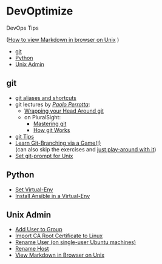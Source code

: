 # DevOptimize <!-- omit in toc -->

DevOps Tips

([How to view Markdown in browser on Unix](https://superuser.com/a/1175837/160372) )

- [git](#git)
- [Python](#python)
- [Unix Admin](#unix-admin)

## git

- [git aliases and shortcuts](git/source_git_aliases.bash)
- git lectures by [_Paolo Perrotta_](https://app.pluralsight.com/profile/author/paolo-perrotta):
  - [Wrapping your Head Around git](https://vimeo.com/146478456)
  <!-- - [Understanding git (at "NoSlidesConf")](https://www.youtube.com/watch?v=nHkLxts9Mu4) -->
  - on PluralSight:
    - [Mastering git](https://www.pluralsight.com/courses/mastering-git#)
    - [How git Works](https://www.pluralsight.com/courses/how-git-works#)
- [git Tips](./git/git_Tips.md)
- [Learn Git-Branching via a Game(!)](https://learngitbranching.js.org/)\
  (can also skip the exercises and [just play-around with it](https://learngitbranching.js.org/?NODEMO))
- [Set git-prompt for Unix](./git/Set_Git-Prompt_for_Unix.md)

## Python

- [Set Virtual-Env](Python/Set_Virtual-Env.md)
- [Install Ansible in a Virtual-Env](Python/Install_Ansible_in_Virtual-Env.md)

## Unix Admin

- [Add User to Group](Unix_Admin/Add_User_to_Group.md)
- [Import CA Root Certificate to Linux](Unix_Admin/Import_CA_Root_Certificate.md)
- [Rename User (on single-user Ubuntu machines)](Unix_Admin/Rename_Single_User.md)
- [Rename Host](Unix_Admin/Rename_Host.md)
- [View Markdown in Browser on Unix](Unix_Admin/View_Markdown_on_Unix.md)
